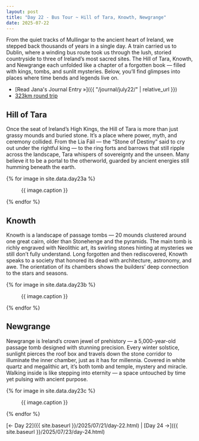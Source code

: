```yaml
---
layout: post
title: "Day 22 - Bus Tour ~ Hill of Tara, Knowth, Newgrange"
date: 2025-07-22
---
```


From the quiet tracks of Mullingar to the ancient heart of Ireland, we stepped back thousands of years in a single day. A train carried us to Dublin, where a winding bus route took us through the lush, storied countryside to three of Ireland’s most sacred sites. The Hill of Tara, Knowth, and Newgrange each unfolded like a chapter of a forgotten book — filled with kings, tombs, and sunlit mysteries. Below, you’ll find glimpses into places where time bends and legends live on. 

- [Read Jana's Journal Entry »]({{ "/journal/july22/" | relative_url }})
- [323km round trip](https://www.google.com/maps/dir/Weir's+Bar+%26+Restaurant,+Rathganny,+Mullingar,+County+Westmeath/Mullingar+Train+Station,+Mullingar,+County+Westmeath/Dublin/Hill+of+Tara,+County+Meath/Knowth,+County+Meath/Newgrange,+Newgrange,+Donore,+County+Meath/Dublin/Mullingar+Train+Station,+Mullingar,+County+Westmeath/Weir's+Bar+%26+Restaurant,+Rathganny,+Mullingar,+County+Westmeath/@53.526008,-7.4546985,9z/data=!3m1!4b1!4m56!4m55!1m5!1m1!1s0x485dc269aa52fa1b:0xf847b3467fe9ee47!2m2!1d-7.3907611!2d53.6246435!1m5!1m1!1s0x485dc01b4738b7b5:0x1deb5778b05167a4!2m2!1d-7.345724!2d53.522545!1m5!1m1!1s0x48670e80ea27ac2f:0xa00c7a9973171a0!2m2!1d-6.2603097!2d53.3498053!1m5!1m1!1s0x48674258d17675b7:0xad5c4e899e05d12!2m2!1d-6.60444!2d53.58237!1m5!1m1!1s0x48674797dae6d983:0x13efe46bfaefc67d!2m2!1d-6.4906243!2d53.7051654!1m5!1m1!1s0x48673862a2daed2f:0xcc850ffdbed08c17!2m2!1d-6.4754917!2d53.6947119!1m5!1m1!1s0x48670e80ea27ac2f:0xa00c7a9973171a0!2m2!1d-6.2603097!2d53.3498053!1m5!1m1!1s0x485dc01b4738b7b5:0x1deb5778b05167a4!2m2!1d-7.345724!2d53.522545!1m5!1m1!1s0x485dc269aa52fa1b:0xf847b3467fe9ee47!2m2!1d-7.3907611!2d53.6246435!3e0?entry=ttu&g_ep=EgoyMDI1MDcyMS4wIKXMDSoASAFQAw%3D%3D)

## Hill of Tara

Once the seat of Ireland’s High Kings, the Hill of Tara is more than just grassy mounds and buried stone. It’s a place where power, myth, and ceremony collided. From the Lia Fáil — the “Stone of Destiny” said to cry out under the rightful king — to the ring forts and barrows that still ripple across the landscape, Tara whispers of sovereignty and the unseen. Many believe it to be a portal to the otherworld, guarded by ancient energies still humming beneath the earth.

{% for image in site.data.day23a %}
<figure>
  <img src="{{ site.baseurl }}{{ image.src }}" alt="">
  <figcaption>{{ image.caption }}</figcaption>
</figure>
{% endfor %}

## Knowth

Knowth is a landscape of passage tombs — 20 mounds clustered around one great cairn, older than Stonehenge and the pyramids. The main tomb is richly engraved with Neolithic art, its swirling stones hinting at mysteries we still don’t fully understand. Long forgotten and then rediscovered, Knowth speaks to a society that honored its dead with architecture, astronomy, and awe. The orientation of its chambers shows the builders’ deep connection to the stars and seasons.

{% for image in site.data.day23b %}
<figure>
  <img src="{{ site.baseurl }}{{ image.src }}" alt="">
  <figcaption>{{ image.caption }}</figcaption>
</figure>
{% endfor %}

## Newgrange

Newgrange is Ireland’s crown jewel of prehistory — a 5,000-year-old passage tomb designed with stunning precision. Every winter solstice, sunlight pierces the roof box and travels down the stone corridor to illuminate the inner chamber, just as it has for millennia. Covered in white quartz and megalithic art, it’s both tomb and temple, mystery and miracle. Walking inside is like stepping into eternity — a space untouched by time yet pulsing with ancient purpose.

{% for image in site.data.day23c %}
<figure>
  <img src="{{ site.baseurl }}{{ image.src }}" alt="">
  <figcaption>{{ image.caption }}</figcaption>
</figure>
{% endfor %}

[← Day 22]({{ site.baseurl }}/2025/07/21/day-22.html) | [Day 24 →]({{ site.baseurl }}/2025/07/23/day-24.html)

